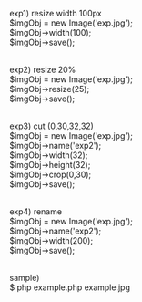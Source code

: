 exp1) resize width 100px<br> 
$imgObj = new Image('exp.jpg');<br> 
$imgObj->width(100);<br>
$imgObj->save();<br><br>

exp2) resize 20%<br>
$imgObj = new Image('exp.jpg'); <br>
$imgObj->resize(25);<br>
$imgObj->save();<br><br>

exp3) cut (0,30,32,32)<br>
$imgObj = new Image('exp.jpg');<br> 
$imgObj->name('exp2');<br> 
$imgObj->width(32);<br> 
$imgObj->height(32);<br> 
$imgObj->crop(0,30);<br> 
$imgObj->save();<br><br>

exp4) rename<br>
$imgObj = new Image('exp.jpg'); <br>
$imgObj->name('exp2');<br>
$imgObj->width(200); <br>
$imgObj->save();<br><br>

sample)<br>
$ php example.php example.jpg
